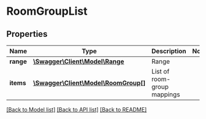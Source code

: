 # RoomGroupList

## Properties
Name | Type | Description | Notes
------------ | ------------- | ------------- | -------------
**range** | [**\Swagger\Client\Model\Range**](Range.md) | Range | 
**items** | [**\Swagger\Client\Model\RoomGroup[]**](RoomGroup.md) | List of room-group mappings | 

[[Back to Model list]](../README.md#documentation-for-models) [[Back to API list]](../README.md#documentation-for-api-endpoints) [[Back to README]](../README.md)


